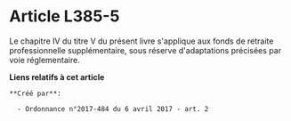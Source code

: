 # Article L385-5

Le chapitre IV du titre V du présent livre s'applique aux fonds de retraite professionnelle supplémentaire, sous réserve
d'adaptations précisées par voie réglementaire.

**Liens relatifs à cet article**

	**Créé par**:

	  - Ordonnance n°2017-484 du 6 avril 2017 - art. 2
